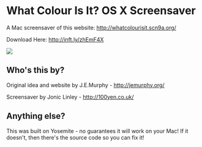 # What Colour Is It? OS X Screensaver

A Mac screensaver of this website: http://whatcolourisit.scn9a.org/

Download Here: http://inft.ly/zhEmF4X

![](http://40.media.tumblr.com/06e5f5d53950cdf19a08fd27c05903b7/tumblr_nglk7gcWGK1qz7lqeo1_1280.png)

## Who's this by?

Original idea and website by J.E.Murphy - http://jemurphy.org/

Screensaver by Jonic Linley - http://100yen.co.uk/

## Anything else?

This was built on Yosemite - no guarantees it will work on your Mac! If it doesn't, then there's the source code so you can fix it!
